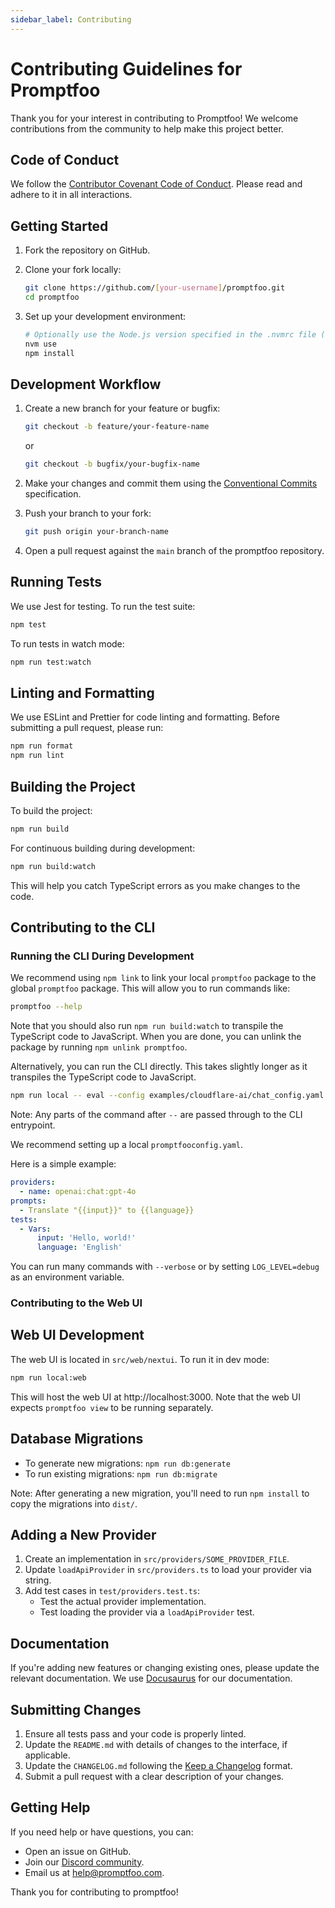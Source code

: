 ```yaml
---
sidebar_label: Contributing
---
```


# Contributing Guidelines for Promptfoo

Thank you for your interest in contributing to Promptfoo! We welcome contributions from the community to help make this project better.

## Code of Conduct

We follow the [Contributor Covenant Code of Conduct](https://www.contributor-covenant.org/). Please read and adhere to it in all interactions.

## Getting Started

1. Fork the repository on GitHub.
2. Clone your fork locally:

   ```sh
   git clone https://github.com/[your-username]/promptfoo.git
   cd promptfoo
   ```

3. Set up your development environment:

   ```sh
   # Optionally use the Node.js version specified in the .nvmrc file (ensure node >= 18)
   nvm use
   npm install
   ```

## Development Workflow

1. Create a new branch for your feature or bugfix:

   ```sh
   git checkout -b feature/your-feature-name
   ```

   or

   ```sh
   git checkout -b bugfix/your-bugfix-name
   ```

2. Make your changes and commit them using the [Conventional Commits](https://www.conventionalcommits.org/) specification.
3. Push your branch to your fork:

   ```sh
   git push origin your-branch-name
   ```

4. Open a pull request against the `main` branch of the promptfoo repository.

## Running Tests

We use Jest for testing. To run the test suite:

```sh
npm test
```

To run tests in watch mode:

```sh
npm run test:watch
```

## Linting and Formatting

We use ESLint and Prettier for code linting and formatting. Before submitting a pull request, please run:

```sh
npm run format
npm run lint
```

## Building the Project

To build the project:

```sh
npm run build
```

For continuous building during development:

```sh
npm run build:watch
```

This will help you catch TypeScript errors as you make changes to the code.

## Contributing to the CLI

### Running the CLI During Development

We recommend using `npm link` to link your local `promptfoo` package to the global `promptfoo` package. This will allow you to run commands like:

```sh
promptfoo --help
```

Note that you should also run `npm run build:watch` to transpile the TypeScript code to JavaScript. When you are done, you can unlink the package by running `npm unlink promptfoo`.

Alternatively, you can run the CLI directly. This takes slightly longer as it transpiles the TypeScript code to JavaScript.

```sh
npm run local -- eval --config examples/cloudflare-ai/chat_config.yaml
```

Note: Any parts of the command after `--` are passed through to the CLI entrypoint.

We recommend setting up a local `promptfooconfig.yaml`.

Here is a simple example:

```yaml
providers:
  - name: openai:chat:gpt-4o
prompts:
  - Translate "{{input}}" to {{language}}
tests:
  - Vars:
      input: 'Hello, world!'
      language: 'English'
```

You can run many commands with `--verbose` or by setting `LOG_LEVEL=debug` as an environment variable.

### Contributing to the Web UI

## Web UI Development

The web UI is located in `src/web/nextui`. To run it in dev mode:

```sh
npm run local:web
```

This will host the web UI at http://localhost:3000. Note that the web UI expects `promptfoo view` to be running separately.

## Database Migrations

- To generate new migrations: `npm run db:generate`
- To run existing migrations: `npm run db:migrate`

Note: After generating a new migration, you'll need to run `npm install` to copy the migrations into `dist/`.

## Adding a New Provider

1. Create an implementation in `src/providers/SOME_PROVIDER_FILE`.
2. Update `loadApiProvider` in `src/providers.ts` to load your provider via string.
3. Add test cases in `test/providers.test.ts`:
   - Test the actual provider implementation.
   - Test loading the provider via a `loadApiProvider` test.

## Documentation

If you're adding new features or changing existing ones, please update the relevant documentation. We use [Docusaurus](https://docusaurus.io/) for our documentation.

## Submitting Changes

1. Ensure all tests pass and your code is properly linted.
2. Update the `README.md` with details of changes to the interface, if applicable.
3. Update the `CHANGELOG.md` following the [Keep a Changelog](https://keepachangelog.com/) format.
4. Submit a pull request with a clear description of your changes.

## Getting Help

If you need help or have questions, you can:

- Open an issue on GitHub.
- Join our [Discord community](https://discord.gg/gHPS9jjfbs).
- Email us at [help@promptfoo.com](mailto:help@promptfoo.dev).

Thank you for contributing to promptfoo!
